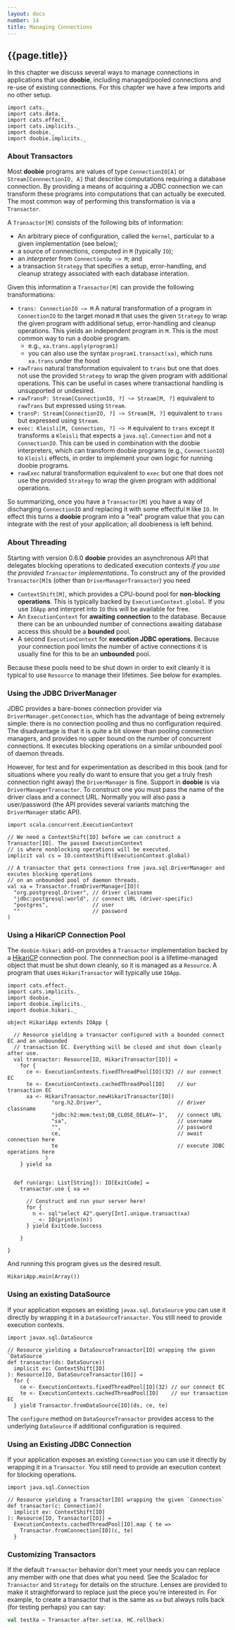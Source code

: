 ```yaml
---
layout: docs
number: 14
title: Managing Connections
---
```


## {{page.title}}

In this chapter we discuss several ways to manage connections in applications that use **doobie**, including managed/pooled connections and re-use of existing connections. For this chapter we have a few imports and no other setup.

```tut:silent
import cats._
import cats.data._
import cats.effect._
import cats.implicits._
import doobie._
import doobie.implicits._
```

### About Transactors

Most **doobie** programs are values of type `ConnectionIO[A]` or `Stream[ConnnectionIO, A]` that describe computations requiring a database connection. By providing a means of acquiring a JDBC connection we can transform these programs into computations that can actually be executed. The most common way of performing this transformation is via a `Transactor`.

A `Transactor[M]` consists of the following bits of information:

- An arbitrary piece of configuration, called the `kernel`, particular to a given implementation (see below);
- a source of connections, computed in `M` (typically `IO`);
- an *interpreter* from `ConnectionOp ~> M`; and
- a transaction `Strategy` that specifies a setup, error-handling, and cleanup strategy associated with each database interation.

Given this information a `Transactor[M]` can provide the following transformations:

- `trans: ConnectionIO ~> M` A natural transformation of a program in `ConnectionIO` to the target monad `M` that uses the given `Strategy` to wrap the given program with additional setup, error-handling and cleanup operations. This yields an independent program in `M`. This is the most common way to run a doobie program.
  - e.g., `xa.trans.apply(program1)`
  - you can also use the syntax `program1.transact(xa)`, which runs `xa.trans` under the hood
- `rawTrans` natural transformation equivalent to `trans` but one that does not use the provided `Strategy` to wrap the given program with additional operations. This can be useful in cases where transactional handling is unsupported or undesired.
- `rawTransP: Stream[ConnectionIO, ?] ~> Stream[M, ?]` equivalent to `rawTrans` but expressed using `Stream`.
- `transP: Stream[ConnectionIO, ?] ~> Stream[M, ?]` equivalent to `trans` but expressed using `Stream`.
- `exec: Kleisli[M, Connection, ?] ~> M` equivalent to `trans` except it transforms a `Kleisli` that expects a `java.sql.Connection` and not a `ConnectionIO`. This can be used in combination with the doobie interpreters, which can transform doobie programs (e.g., `ConnectionIO`) to `Kleisli` effects, in order to implement your own logic for running doobie programs.
- `rawExec` natural transformation equivalent to `exec` but one that does not use the provided `Strategy` to wrap the given program with additional operations.

So summarizing, once you have a `Transactor[M]` you have a way of discharging `ConnectionIO` and replacing it with some effectful `M` like `IO`. In effect this turns a **doobie** program into a "real" program value that you can integrate with the rest of your application; all doobieness is left behind.

### About Threading

Starting with version 0.6.0 **doobie** provides an asynchronous API that delegates blocking operations to dedicated execution contexts *if you use the provided `Transactor` implementations*. To construct any of the provided `Transactor[M]`s (other than `DriverManagerTransactor`) you need

- `ContextShift[M]`, which provides a CPU-bound pool for **non-blocking operations**. This is typically backed by `ExecutionContext.global`. If you use `IOApp` and interpret into `IO` this will be available for free.
- An `ExecutionContext` for **awaiting connection** to the database. Because there can be an unbounded number of connections awaiting database access this should be a **bounded** pool.
- A second `ExecutionContext` for **execution JDBC operations**. Because your connection pool limits the number of active connections it is usually fine for this to be an **unbounded** pool.

Because these pools need to be shut down in order to exit cleanly it is typical to use `Resource` to manage their lifetimes. See below for examples.

### Using the JDBC DriverManager

JDBC provides a bare-bones connection provider via `DriverManager.getConnection`, which has the advantage of being extremely simple: there is no connection pooling and thus no configuration required. The disadvantage is that it is quite a bit slower than pooling connection managers, and provides no upper bound on the number of concurrent connections. It executes blocking operations on a similar unbounded pool of daemon threads.

However, for test and for experimentation as described in this book (and for situations where you really do want to ensure that you get a truly fresh connection right away) the `DriverManager` is fine. Support in **doobie** is via `DriverManagerTransactor`. To construct one you must pass the name of the driver class and a connect URL. Normally you will also pass a user/password (the API provides several variants matching the `DriverManager` static API).

```tut:silent
import scala.concurrent.ExecutionContext

// We need a ContextShift[IO] before we can construct a Transactor[IO]. The passed ExecutionContext
// is where nonblocking operations will be executed.
implicit val cs = IO.contextShift(ExecutionContext.global)

// A transactor that gets connections from java.sql.DriverManager and excutes blocking operations
// on an unbounded pool of daemon threads.
val xa = Transactor.fromDriverManager[IO](
  "org.postgresql.Driver", // driver classname
  "jdbc:postgresql:world", // connect URL (driver-specific)
  "postgres",              // user
  ""                       // password
)
```

### Using a HikariCP Connection Pool

The `doobie-hikari` add-on provides a `Transactor` implementation backed by a [HikariCP](https://github.com/brettwooldridge/HikariCP) connection pool. The connnection pool is a lifetime-managed object that must be shut down cleanly, so it is managed as a `Resource`. A program that uses `HikariTransactor` will typically use `IOApp`.

```tut:silent:reset
import cats.effect._
import cats.implicits._
import doobie._
import doobie.implicits._
import doobie.hikari._

object HikariApp extends IOApp {

  // Resource yielding a transactor configured with a bounded connect EC and an unbounded
  // transaction EC. Everything will be closed and shut down cleanly after use.
  val transactor: Resource[IO, HikariTransactor[IO]] =
    for {
      ce <- ExecutionContexts.fixedThreadPool[IO](32) // our connect EC
      te <- ExecutionContexts.cachedThreadPool[IO]    // our transaction EC
      xa <- HikariTransactor.newHikariTransactor[IO](
              "org.h2.Driver",                        // driver classname
              "jdbc:h2:mem:test;DB_CLOSE_DELAY=-1",   // connect URL
              "sa",                                   // username
              "",                                     // password
              ce,                                     // await connection here
              te                                      // execute JDBC operations here
            )
    } yield xa


  def run(args: List[String]): IO[ExitCode] =
    transactor.use { xa =>

      // Construct and run your server here!
      for {
        n <- sql"select 42".query[Int].unique.transact(xa)
        _ <- IO(println(n))
      } yield ExitCode.Success

    }

}
```

And running this program gives us the desired result.

```tut
HikariApp.main(Array())
```

### Using an existing DataSource

If your application exposes an existing `javax.sql.DataSource` you can use it directly by wrapping it in a `DataSourceTransactor`. You still need to provide execution contexts.

```tut:silent
import javax.sql.DataSource

// Resource yielding a DataSourceTransactor[IO] wrapping the given `DataSource`
def transactor(ds: DataSource)(
  implicit ev: ContextShift[IO]
): Resource[IO, DataSourceTransactor[IO]] =
  for {
    ce <- ExecutionContexts.fixedThreadPool[IO](32) // our connect EC
    te <- ExecutionContexts.cachedThreadPool[IO]    // our transaction EC
  } yield Transactor.fromDataSource[IO](ds, ce, te)
```

The `configure` method on `DataSourceTransactor` provides access to the underlying `DataSource` if additional configuration is required.


### Using an Existing JDBC Connection

If your application exposes an existing `Connection` you can use it directly by wrapping it in a `Transactor`. You still need to provide an execution context for blocking operations.

```tut:silent
import java.sql.Connection

// Resource yielding a Transactor[IO] wrapping the given `Connection`
def transactor(c: Connection)(
  implicit ev: ContextShift[IO]
): Resource[IO, Transactor[IO]] =
  ExecutionContexts.cachedThreadPool[IO].map { te =>
    Transactor.fromConnection[IO](c, te)
  }
```

### Customizing Transactors

If the default `Transactor` behavior don't meet your needs you can replace any member with one that does what you need. See the Scaladoc for `Transactor` and `Strategy` for details on the structure. Lenses are provided to make it straightforward to replace just the piece you're interested in. For example, to create a transactor that is the same as `xa` but always rolls back (for testing perhaps) you can say:

```scala
val testXa = Transactor.after.set(xa, HC.rollback)
```
